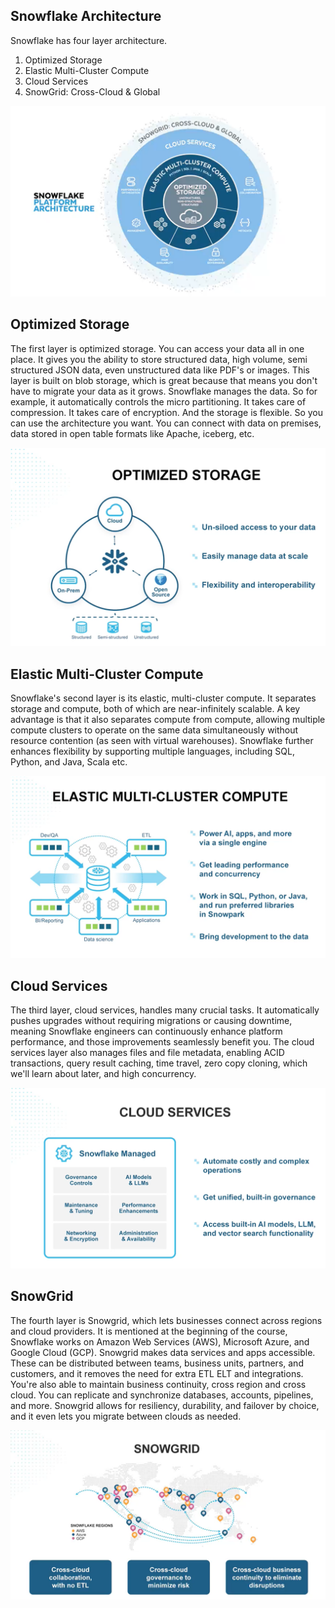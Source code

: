 ## Snowflake Architecture
Snowflake has four layer architecture.
1. Optimized Storage
1. Elastic Multi-Cluster Compute
1. Cloud Services
1. SnowGrid: Cross-Cloud & Global

![Snowflake Architecture](../images/snowflake_architecture.png)

## Optimized Storage
The first layer is optimized storage. You can access your data all in one place. It gives you the ability to store structured data, high volume, semi structured JSON data, even unstructured data like PDF's or images. This layer is built on blob storage, which is great because that means you don't have to migrate your data as it grows. Snowflake manages the data. So for example, it automatically controls the micro partitioning. It takes care of compression. It takes care of encryption. And the storage is flexible. So you can use the architecture you want. You can connect with data on premises, data stored in open table formats like Apache, iceberg, etc.

![Optimized Storage](../images/optimized_storage.png)

## Elastic Multi-Cluster Compute
Snowflake's second layer is its elastic, multi-cluster compute. It separates storage and compute, both of which are near-infinitely scalable. A key advantage is that it also separates compute from compute, allowing multiple compute clusters to operate on the same data simultaneously without resource contention (as seen with virtual warehouses). Snowflake further enhances flexibility by supporting multiple languages, including SQL, Python, and Java, Scala etc.

![Elastic Multi-Cluster Cloud](../images/elastic_compute_service.png)

## Cloud Services
The third layer, cloud services, handles many crucial tasks. It automatically pushes upgrades without requiring migrations or causing downtime, meaning Snowflake engineers can continuously enhance platform performance, and those improvements seamlessly benefit you. The cloud services layer also manages files and file metadata, enabling ACID transactions, query result caching, time travel, zero copy cloning, which we'll learn about later, and high concurrency.

![Cloud Services](../images/cloud_services.png)

## SnowGrid
The fourth layer is Snowgrid, which lets businesses connect across regions and cloud providers. It is mentioned at the beginning of the course, Snowflake works on Amazon Web Services (AWS), Microsoft Azure, and Google Cloud (GCP). Snowgrid makes data services and apps accessible. These can be distributed between teams, business units, partners, and customers, and it removes the need for extra ETL ELT and integrations. You're also able to maintain business continuity, cross region and cross cloud. You can replicate and synchronize databases, accounts, pipelines, and more. Snowgrid allows for resiliency, durability, and failover by choice, and it even lets you migrate between clouds as needed.

![SnowGrid](../images/snowgrid.png)